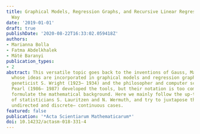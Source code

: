 ```yaml
---
title: Graphical Models, Regression Graphs, and Recursive Linear Regression in a Unified
  Way
date: '2019-01-01'
draft: true
publishDate: '2020-08-22T16:33:02.059418Z'
authors:
- Marianna Bolla
- Fatma Abdelkhalek
- Máté Baranyi
publication_types:
- 2
abstract: This versatile topic goes back to the inventions of Gauss, Markov, and Gibbs,
  whose ideas are incorporated in graphical models and regression graphs. Later, the
  geneticist S. Wright (1923– 1934) and the philosopher and computer scientist J.
  Pearl (1986– 1987) developed the tools, but their notation is too complicated to
  formulate the mathematical background. Here we mainly follow the up-to-date discussion
  of statisticians S. Lauritzen and N. Wermuth, and try to juxtapose the directed–
  undirected and discrete– continuous cases.
featured: false
publication: '*Acta Scientiarum Mathematicarum*'
doi: 10.14232/actasm-018-331-4
---
```


